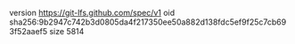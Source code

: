 version https://git-lfs.github.com/spec/v1
oid sha256:9b2947c742b3d0805da4f217350ee50a882d138fdc5ef9f25c7cb693f52aaef5
size 5814
